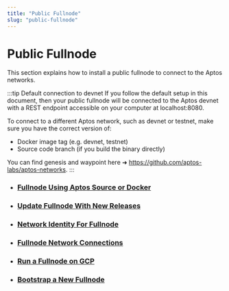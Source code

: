 ```yaml
---
title: "Public Fullnode"
slug: "public-fullnode"
---
```


# Public Fullnode

This section explains how to install a public fullnode to connect to the Aptos networks. 

:::tip Default connection to devnet
If you follow the default setup in this document, then your public fullnode will be connected to the Aptos devnet with a REST endpoint accessible on your computer at localhost:8080. 

To connect to a different Aptos network, such as devnet or testnet, make sure you have the correct version of:
- Docker image tag (e.g. devnet, testnet)
- Source code branch (if you build the binary directly) 

You can find genesis and waypoint here ➜ https://github.com/aptos-labs/aptos-networks.
:::


- ### [Fullnode Using Aptos Source or Docker](fullnode-source-code-or-docker.md)
- ### [Update Fullnode With New Releases](update-fullnode-with-new-releases.md)
- ### [Network Identity For Fullnode](network-identity-fullnode.md)
- ### [Fullnode Network Connections](fullnode-network-connections.md)
- ### [Run a Fullnode on GCP](run-a-fullnode-on-gcp.md)
- ### [Bootstrap a New Fullnode](bootstrap-fullnode.md)